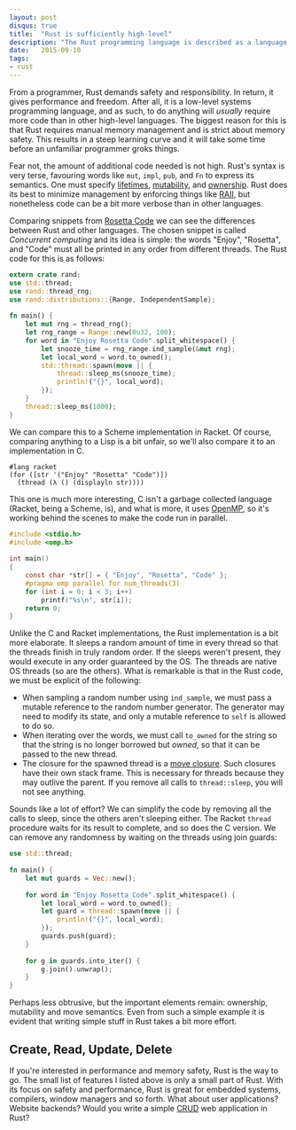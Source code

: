 ```yaml
---
layout: post
disqus: true
title:  "Rust is sufficiently high-level"
description: "The Rust programming language is described as a language primarily designed for systems programming. Systems programming languages tend to be very perfomant, but the performance may come at a cost to the programmer."
date:   2015-09-10
tags: 
- rust
---
```


From a programmer, Rust demands safety and responsibility. In return, it gives performance and
freedom. After all, it is a low-level systems programming language, and as such, to do anything will
*usually* require more code than in other high-level languages. The biggest reason for this is that
Rust requires manual memory management and is strict about memory safety. This results in a steep
learning curve and it will take some time before an unfamiliar programmer groks things.

Fear not, the amount of additional code needed is not high. Rust's syntax is very terse, favouring
words like `mut`, `impl`, `pub`, and `Fn` to express its semantics. One must specify
[lifetimes](https://doc.rust-lang.org/book/lifetimes.html), [mutability](https://doc.rust-lang.org/book/mutability.html ), and
[ownership](https://doc.rust-lang.org/book/references-and-borrowing.html). Rust does its
best to minimize management by enforcing things like
[RAII](https://en.wikipedia.org/wiki/Resource_Acquisition_Is_Initialization), but nonetheless code
can be a bit more verbose than in other languages.

Comparing snippets from [Rosetta Code](http://rosettacode.org/wiki/Concurrent_computing ) we can
see the differences between Rust and other languages. The chosen snippet is called *Concurrent
computing* and its idea is simple: the words "Enjoy", "Rosetta", and "Code" must all be printed in
any order from different threads. The Rust code for this is as follows:

```rust
extern crate rand;
use std::thread;
use rand::thread_rng;
use rand::distributions::{Range, IndependentSample};
 
fn main() {
    let mut rng = thread_rng();
    let rng_range = Range::new(0u32, 100);
    for word in "Enjoy Rosetta Code".split_whitespace() {
        let snooze_time = rng_range.ind_sample(&mut rng);
        let local_word = word.to_owned();
        std::thread::spawn(move || {
            thread::sleep_ms(snooze_time);
            println!("{}", local_word);
        });
    }
    thread::sleep_ms(1000);
}
```

We can compare this to a Scheme implementation in Racket. Of course, comparing anything to a Lisp is
a bit unfair, so we'll also compare it to an implementation in C. 

```racket
#lang racket
(for ([str '("Enjoy" "Rosetta" "Code")])
  (thread (λ () (displayln str))))
```

This one is much more interesting, C isn't a garbage collected language (Racket, being a Scheme,
is), and what is more, it uses [OpenMP](http://openmp.org/wp/ ), so it's working behind the scenes
to make the code run in parallel.

```C
#include <stdio.h>
#include <omp.h>
 
int main()
{
	const char *str[] = { "Enjoy", "Rosetta", "Code" };
	#pragma omp parallel for num_threads(3)
	for (int i = 0; i < 3; i++)
		printf("%s\n", str[i]);
	return 0;
}
```

Unlike the C and Racket implementations, the Rust implementation is a bit more elaborate. It sleeps
a random amount of time in every thread so that the threads finish in truly random order. If the
sleeps weren't present, they would execute in any order guaranteed by the OS. The threads are native
OS threads (so are the others). What is remarkable is that in the Rust code, we must be explicit of
the following:

  * When sampling a random number using `ind_sample`, we must pass a mutable reference to the
    random number generator. The generator may need to modify its state, and only a mutable
    reference to `self` is allowed to do so.
  * When iterating over the words, we must call `to_owned` for the string so that the string is no
    longer borrowed but *owned*, so that it can be passed to the new thread.
  * The closure for the spawned thread is a
    [move closure](https://doc.rust-lang.org/book/closures.html#move-closures ). Such closures have
    their own stack frame. This is necessary for threads because they may outlive the parent. If you
    remove all calls to `thread::sleep`, you will not see anything.

Sounds like a lot of effort? We can simplify the code by removing all the calls to sleep, since the
others aren't sleeping either. The Racket `thread` procedure waits for its result to complete, and
so does the C version. We can remove any randomness by waiting on the threads using join guards:

```rust
use std::thread;
 
fn main() {
    let mut guards = Vec::new();
    
    for word in "Enjoy Rosetta Code".split_whitespace() {
        let local_word = word.to_owned();
        let guard = thread::spawn(move || {
            println!("{}", local_word);
        });
        guards.push(guard);
    }
    
    for g in guards.into_iter() {
        g.join().unwrap();
    }
}
``` 

Perhaps less obtrusive, but the important elements remain: ownership, mutability and move
semantics. Even from such a simple example it is evident that writing simple stuff in Rust takes a
bit more effort.

## Create, Read, Update, Delete

If you're interested in performance and memory safety, Rust is the way to go. The small list of
features I listed above is only a small part of Rust. With its focus on safety and performance, Rust
is great for embedded systems, compilers, window managers and so forth. What about user
applications? Website backends? Would you write a simple
[CRUD](https://en.wikipedia.org/wiki/Create,_read,_update_and_delete ) web application in Rust?




